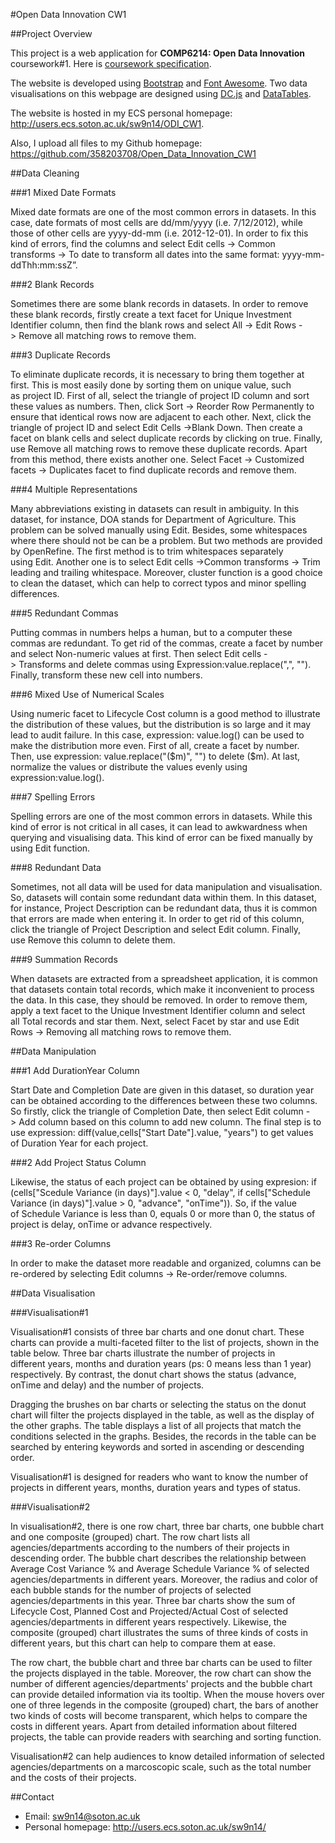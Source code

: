 #Open Data Innovation CW1


##Project Overview

This project is a web application for **COMP6214: Open Data Innovation** coursework#1. Here is [coursework specification](https://secure.ecs.soton.ac.uk/notes/comp6214/2016/Coursework1.pdf).

The website is developed using [Bootstrap](http://getbootstrap.com/) and [Font Awesome](http://fontawesome.io/). Two data visualisations on this webpage are designed using [DC.js](https://dc-js.github.io/dc.js/) and [DataTables](https://www.datatables.net/).

The website is hosted in my ECS personal homepage: http://users.ecs.soton.ac.uk/sw9n14/ODI_CW1. 

Also, I upload all files to my Github homepage: https://github.com/358203708/Open_Data_Innovation_CW1

##Data Cleaning

###1 Mixed Date FormatsMixed date formats are one of the most common errors in datasets. In this case, date formats of most cells are dd/mm/yyyy (i.e. 7/12/2012), while those of other cells are yyyy-dd-mm (i.e. 2012-12-01). In order to fix this kind of errors, find the columns and select Edit cells -> Common transforms -> To date to transform all dates into the same format: yyyy-mm-ddThh:mm:ssZ”.

###2 Blank Records
Sometimes there are some blank records in datasets. In order to remove these blank records, firstly create a text facet for Unique Investment Identifier column, then find the blank rows and select All -> Edit Rows -> Remove all matching rows to remove them.
###3 Duplicate Records
To eliminate duplicate records, it is necessary to bring them together at first. This is most easily done by sorting them on unique value, such as project ID. First of all, select the triangle of project ID column and sort these values as numbers. Then, click Sort -> Reorder Row Permanently to ensure that identical rows now are adjacent to each other. Next, click the triangle of project ID and select Edit Cells ->Blank Down. Then create a facet on blank cells and select duplicate records by clicking on true. Finally, use Remove all matching rows to remove these duplicate records. Apart from this method, there exists another one. Select Facet -> Customized facets -> Duplicates facet to find duplicate records and remove them.
###4 Multiple Representations
Many abbreviations existing in datasets can result in ambiguity. In this dataset, for instance, DOA stands for Department of Agriculture. This problem can be solved manually using Edit. Besides, some whitespaces where there should not be can be a problem. But two methods are provided by OpenRefine. The first method is to trim whitespaces separately using Edit. Another one is to select Edit cells ->Common transforms -> Trim leading and trailing whitespace. Moreover, cluster function is a good choice to clean the dataset, which can help to correct typos and minor spelling differences.
###5 Redundant Commas
Putting commas in numbers helps a human, but to a computer these commas are redundant. To get rid of the commas, create a facet by number and select Non-numeric values at first. Then select Edit cells -> Transforms and delete commas using Expression:value.replace(",", ""). Finally, transform these new cell into numbers.###6 Mixed Use of Numerical Scales
Using numeric facet to Lifecycle Cost column is a good method to illustrate the distribution of these values, but the distribution is so large and it may lead to audit failure. In this case, expression: value.log() can be used to make the distribution more even. First of all, create a facet by number. Then, use expression: value.replace("($m)", "") to delete ($m). At last, normalize the values or distribute the values evenly using expression:value.log().###7 Spelling Errors
Spelling errors are one of the most common errors in datasets. While this kind of error is not critical in all cases, it can lead to awkwardness when querying and visualising data. This kind of error can be fixed manually by using Edit function.
###8 Redundant Data
Sometimes, not all data will be used for data manipulation and visualisation. So, datasets will contain some redundant data within them. In this dataset, for instance, Project Description can be redundant data, thus it is common that errors are made when entering it. In order to get rid of this column, click the triangle of Project Description and select Edit column. Finally, use Remove this column to delete them.
###9 Summation Records
When datasets are extracted from a spreadsheet application, it is common that datasets contain total records, which make it inconvenient to process the data. In this case, they should be removed. In order to remove them, apply a text facet to the Unique Investment Identifier column and select all Total records and star them. Next, select Facet by star and use Edit Rows -> Removing all matching rows to remove them.##Data Manipulation
###1 Add DurationYear Column
Start Date and Completion Date are given in this dataset, so duration year can be obtained according to the differences between these two columns. So firstly, click the triangle of Completion Date, then select Edit column -> Add column based on this column to add new column. The final step is to use expression: diff(value,cells["Start Date"].value, "years") to get values of Duration Year for each project.
###2 Add Project Status Column
Likewise, the status of each project can be obtained by using expresion: if (cells["Scedule Variance (in days)"].value < 0, "delay", if cells["Schedule Variance (in days)"].value > 0, "advance", "onTime")). So, if the value of Schedule Variance is less than 0, equals 0 or more than 0, the status of project is delay, onTime or advance respectively.
###3 Re-order Columns
In order to make the dataset more readable and organized, columns can be re-ordered by selecting Edit columns -> Re-order/remove columns.##Data Visualisation
###Visualisation#1
Visualisation#1 consists of three bar charts and one donut chart. These charts can provide a multi-faceted filter to the list of projects, shown in the table below. Three bar charts illustrate the number of projects in different years, months and duration years (ps: 0 means less than 1 year) respectively. By contrast, the donut chart shows the status (advance, onTime and delay) and the number of projects.
Dragging the brushes on bar charts or selecting the status on the donut chart will filter the projects displayed in the table, as well as the display of the other graphs. The table displays a list of all projects that match the conditions selected in the graphs. Besides, the records in the table can be searched by entering keywords and sorted in ascending or descending order.
Visualisation#1 is designed for readers who want to know the number of projects in different years, months, duration years and types of status.###Visualisation#2
In visualisation#2, there is one row chart, three bar charts, one bubble chart and one composite (grouped) chart. The row chart lists all agencies/departments according to the numbers of their projects in descending order. The bubble chart describes the relationship between Average Cost Variance % and Average Schedule Variance % of selected agencies/departments in different years. Moreover, the radius and color of each bubble stands for the number of projects of selected agencies/departments in this year. Three bar charts show the sum of Lifecycle Cost, Planned Cost and Projected/Actual Cost of selected agencies/departments in different years respectively. Likewise, the composite (grouped) chart illustrates the sums of three kinds of costs in different years, but this chart can help to compare them at ease.

The row chart, the bubble chart and three bar charts can be used to filter the projects displayed in the table. Moreover, the row chart can show the number of different agencies/departments' projects and the bubble chart can provide detailed information via its tooltip. When the mouse hovers over one of three legends in the composite (grouped) chart, the bars of another two kinds of costs will become transparent, which helps to compare the costs in different years. Apart from detailed information about filtered projects, the table can provide readers with searching and sorting function.

Visualisation#2 can help audiences to know detailed information of selected agencies/departments on a marcoscopic scale, such as the total number and the costs of their projects.


##Contact
* Email: sw9n14@soton.ac.uk
* Personal homepage: http://users.ecs.soton.ac.uk/sw9n14/












